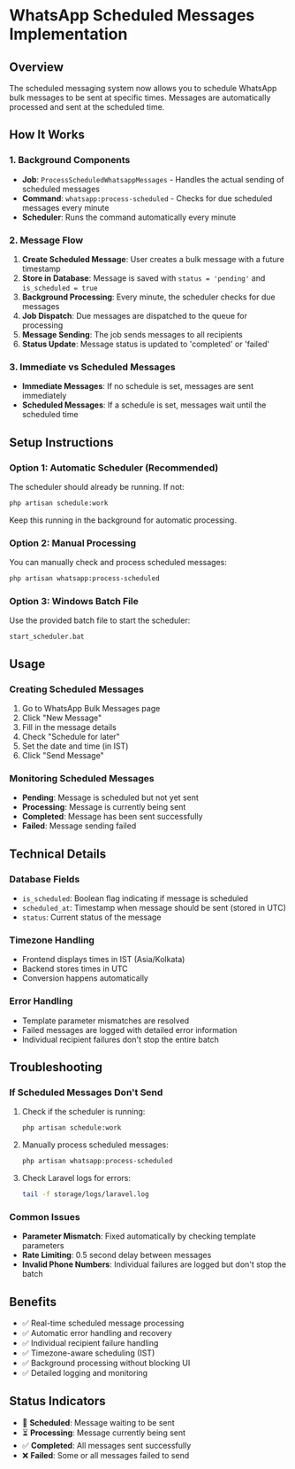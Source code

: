 # WhatsApp Scheduled Messages Implementation

## Overview
The scheduled messaging system now allows you to schedule WhatsApp bulk messages to be sent at specific times. Messages are automatically processed and sent at the scheduled time.

## How It Works

### 1. Background Components
- **Job**: `ProcessScheduledWhatsappMessages` - Handles the actual sending of scheduled messages
- **Command**: `whatsapp:process-scheduled` - Checks for due scheduled messages every minute
- **Scheduler**: Runs the command automatically every minute

### 2. Message Flow
1. **Create Scheduled Message**: User creates a bulk message with a future timestamp
2. **Store in Database**: Message is saved with `status = 'pending'` and `is_scheduled = true`
3. **Background Processing**: Every minute, the scheduler checks for due messages
4. **Job Dispatch**: Due messages are dispatched to the queue for processing
5. **Message Sending**: The job sends messages to all recipients
6. **Status Update**: Message status is updated to 'completed' or 'failed'

### 3. Immediate vs Scheduled Messages
- **Immediate Messages**: If no schedule is set, messages are sent immediately
- **Scheduled Messages**: If a schedule is set, messages wait until the scheduled time

## Setup Instructions

### Option 1: Automatic Scheduler (Recommended)
The scheduler should already be running. If not:

```bash
php artisan schedule:work
```

Keep this running in the background for automatic processing.

### Option 2: Manual Processing
You can manually check and process scheduled messages:

```bash
php artisan whatsapp:process-scheduled
```

### Option 3: Windows Batch File
Use the provided batch file to start the scheduler:

```batch
start_scheduler.bat
```

## Usage

### Creating Scheduled Messages
1. Go to WhatsApp Bulk Messages page
2. Click "New Message"
3. Fill in the message details
4. Check "Schedule for later"
5. Set the date and time (in IST)
6. Click "Send Message"

### Monitoring Scheduled Messages
- **Pending**: Message is scheduled but not yet sent
- **Processing**: Message is currently being sent
- **Completed**: Message has been sent successfully
- **Failed**: Message sending failed

## Technical Details

### Database Fields
- `is_scheduled`: Boolean flag indicating if message is scheduled
- `scheduled_at`: Timestamp when message should be sent (stored in UTC)
- `status`: Current status of the message

### Timezone Handling
- Frontend displays times in IST (Asia/Kolkata)
- Backend stores times in UTC
- Conversion happens automatically

### Error Handling
- Template parameter mismatches are resolved
- Failed messages are logged with detailed error information
- Individual recipient failures don't stop the entire batch

## Troubleshooting

### If Scheduled Messages Don't Send
1. Check if the scheduler is running:
   ```bash
   php artisan schedule:work
   ```

2. Manually process scheduled messages:
   ```bash
   php artisan whatsapp:process-scheduled
   ```

3. Check Laravel logs for errors:
   ```bash
   tail -f storage/logs/laravel.log
   ```

### Common Issues
- **Parameter Mismatch**: Fixed automatically by checking template parameters
- **Rate Limiting**: 0.5 second delay between messages
- **Invalid Phone Numbers**: Individual failures are logged but don't stop the batch

## Benefits
- ✅ Real-time scheduled message processing
- ✅ Automatic error handling and recovery
- ✅ Individual recipient failure handling
- ✅ Timezone-aware scheduling (IST)
- ✅ Background processing without blocking UI
- ✅ Detailed logging and monitoring

## Status Indicators
- 📅 **Scheduled**: Message waiting to be sent
- ⏳ **Processing**: Message currently being sent
- ✅ **Completed**: All messages sent successfully
- ❌ **Failed**: Some or all messages failed to send
